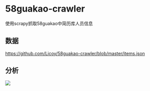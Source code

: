 # 58guakao-crawler
使用scrapy抓取58guakao中简历库人员信息

## 数据
https://github.com/Licoy/58guakao-crawler/blob/master/items.json

## 分析
<image src="https://github.com/Licoy/58guakao-crawler/blob/master/src/%E5%BB%BA%E7%AD%91%E4%BA%BA%E6%89%8D%E5%B9%B4%E9%BE%84%E5%88%86%E6%9E%90.png?raw=true"></image>
